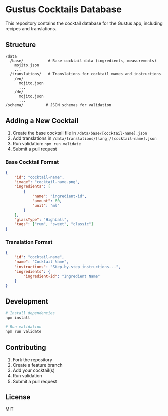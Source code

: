 # Gustus Cocktails Database

This repository contains the cocktail database for the Gustus app, including recipes and translations.

## Structure

```
/data
  /base/           # Base cocktail data (ingredients, measurements)
    mojito.json
    ...
  /translations/   # Translations for cocktail names and instructions
    /en/
      mojito.json
      ...
    /de/
      mojito.json
      ...
/schema/          # JSON schemas for validation
```

## Adding a New Cocktail

1. Create the base cocktail file in `/data/base/[cocktail-name].json`
2. Add translations in `/data/translations/[lang]/[cocktail-name].json`
3. Run validation: `npm run validate`
4. Submit a pull request

### Base Cocktail Format

```json
{
    "id": "cocktail-name",
    "image": "cocktail-name.png",
    "ingredients": [
        {
            "name": "ingredient-id",
            "amount": 60,
            "unit": "ml"
        }
    ],
    "glassType": "Highball",
    "tags": ["rum", "sweet", "classic"]
}
```

### Translation Format

```json
{
    "id": "cocktail-name",
    "name": "Cocktail Name",
    "instructions": "Step-by-step instructions...",
    "ingredients": {
        "ingredient-id": "Ingredient Name"
    }
}
```

## Development

```bash
# Install dependencies
npm install

# Run validation
npm run validate
```

## Contributing

1. Fork the repository
2. Create a feature branch
3. Add your cocktail(s)
4. Run validation
5. Submit a pull request

## License

MIT
